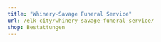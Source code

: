 ```yaml
---
title: "Whinery-Savage Funeral Service"
url: /elk-city/whinery-savage-funeral-service/
shop: Bestattungen
---
```

